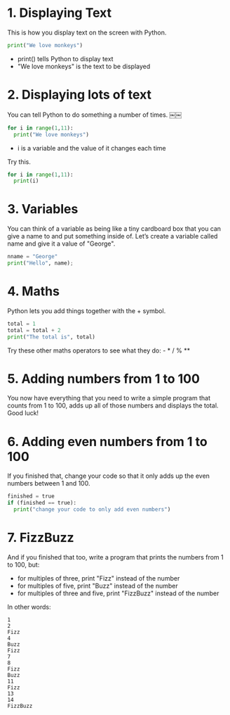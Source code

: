 # 1. Displaying Text
This is how you display text on the screen with Python.```pythonprint("We love monkeys")
```- print() tells Python to display text- "We love monkeys" is the text to be displayed
# 2. Displaying lots of textYou can tell Python to do something a number of times.￼￼
```pythonfor i in range(1,11):
  print("We love monkeys")```
- i is a variable and the value of it changes each timeTry this.

```pythonfor i in range(1,11):
  print(i)
```

# 3. Variables
You can think of a variable as being like a tiny cardboard box that you can give a name to and put something inside of. Let’s create a variable called name and give it a value of "George".

```python
nname = "George" 
print("Hello", name); 
```

# 4. Maths
Python lets you add things together with the + symbol.

```python
total = 1 
total = total + 2 
print("The total is", total) 
```

Try these other maths operators to see what they do: - * / % **

# 5. Adding numbers from 1 to 100
You now have everything that you need to write a simple program that counts from 1 to 100, adds up all of those numbers and displays the total. Good luck!

# 6. Adding even numbers from 1 to 100
If you finished that, change your code so that it only adds up the even numbers between 1 and 100.

```python
finished = true 
if (finished == true): 
  print("change your code to only add even numbers")
```

# 7. FizzBuzz
And if you finished that too, write a program that prints the numbers from 1 to 100, but:

- for multiples of three, print "Fizz" instead of the number
- for multiples of five, print "Buzz" instead of the number
- for multiples of three and five, print "FizzBuzz" instead of the number

In other words:

```
1 
2 
Fizz 
4 
Buzz 
Fizz 
7 
8 
Fizz 
Buzz 
11 
Fizz 
13 
14 
FizzBuzz
```

  
